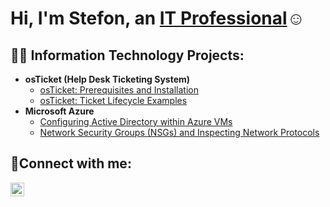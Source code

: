 <h1>Hi, I'm Stefon, an <a href="https://linkedin.com/in/strick87">IT Professional</a>☺</h1>

<h2>👨‍💻 Information Technology Projects:</h2>

- <b>osTicket (Help Desk Ticketing System)</b>
  - [osTicket: Prerequisites and Installation](https://github.com/strick87/osticket-prereqs)
  - [osTicket: Ticket Lifecycle Examples](https://github.com/strick87">ticket-lifecycle)
- <b>Microsoft Azure</b>
  - [Configuring  Active Directory within Azure VMs](https://github.com/strick87">/configure-ad)
  - [Network Security Groups (NSGs) and Inspecting Network Protocols](https://github.com/joshmadakorcc/azure-network-protocols)

</p>


<h2>🤳Connect with me:</h2>

[<img align="left" alt="Josh | LinkedIn" width="22px" src="https://cdn.jsdelivr.net/npm/simple-icons@v3/icons/linkedin.svg" />][linkedin]




[linkedin]: https://linkedin.com/i
